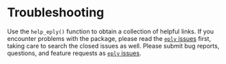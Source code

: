 # Troubleshooting

Use the `help_eply()` function to obtain a collection of helpful links. If you encounter problems with the package, please read the [`eply` issues](https://github.com/wlandau/eply/issues) first, taking care to search the closed issues as well. Please submit bug reports, questions, and feature requests as [`eply` issues](https://github.com/wlandau/eply/issues).
